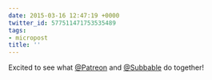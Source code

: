 ```yaml
---
date: 2015-03-16 12:47:19 +0000
twitter_id: 577511471753535489
tags:
- micropost
title: ''
---
```


Excited to see what [@Patreon](https://twitter.com/Patreon) and [@Subbable](https://twitter.com/Subbable) do together!
